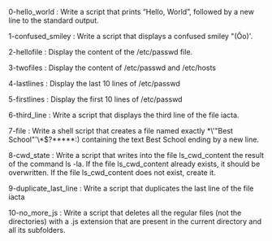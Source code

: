 0-hello_world : Write a script that prints “Hello, World”, followed by a new line to the standard output.

1-confused_smiley : Write a script that displays a confused smiley "(Ôo)'.

2-hellofile : Display the content of the /etc/passwd file.

3-twofiles : Display the content of /etc/passwd and /etc/hosts

4-lastlines : Display the last 10 lines of /etc/passwd

5-firstlines : Display the first 10 lines of /etc/passwd

6-third_line : Write a script that displays the third line of the file iacta.

7-file : Write a shell script that creates a file named exactly \*\\'"Best School"\'\\*$\?\*\*\*\*\*:) containing the text Best School ending by a new line.

8-cwd_state : Write a script that writes into the file ls_cwd_content the result of the command ls -la. If the file ls_cwd_content already exists, it should be overwritten. If the file ls_cwd_content does not exist, create it.

9-duplicate_last_line : Write a script that duplicates the last line of the file iacta

10-no_more_js : Write a script that deletes all the regular files (not the directories) with a .js extension that are present in the current directory and all its subfolders.


